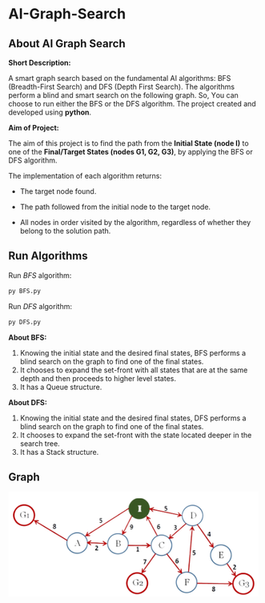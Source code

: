 # AI-Graph-Search

## About AI Graph Search

**Short Description:**

A smart graph search based on the fundamental AI algorithms: BFS (Breadth-First Search) and DFS (Depth First Search).
The algorithms perform a blind and smart search on the following graph.
So, Υou can choose to run either the BFS or the DFS algorithm.
The project created and developed using **python**.

**Aim of Project:**

The aim of this project is to find the path from the **Initial State (node ​​I)** to one of the **Final/Target States (nodes G1, G2, G3)**,
by applying the BFS or DFS algorithm.

The implementation of each algorithm returns:
- The target node found.
  
- The path followed from the initial node to the target node.
  
- All nodes in order visited by the algorithm, regardless of whether they belong to the solution path.

## Run Algorithms

Run *BFS* algorithm:

```bash
py BFS.py
```

Run *DFS* algorithm:

```bash
py DFS.py
```

**About BFS:**

1. Knowing the initial state and the desired final states, BFS performs a blind search on the graph to find one of the final states.
2. It chooses to expand the set-front with all states that are at the same depth and then proceeds to higher level states.
3. It has a Queue structure.

**About DFS:**

1. Knowing the initial state and the desired final states, DFS performs a blind search on the graph to find one of the final states.
2. It chooses to expand the set-front with the state located deeper in the search tree.
3. It has a Stack structure.

## Graph

<img src="Graph.png" width='500px'>
